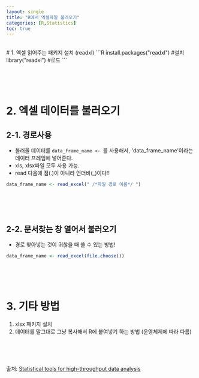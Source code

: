 ```yaml
---
layout: single
title: "R에서 엑셀파일 불러오기"
categories: [R,Statistics]
toc: true
---
```

<br>
# 1. 엑셀 읽어주는 패키지 설치 (readxl)
```R
install.packages("readxl")   #설치
library("readxl")   #로드
```

<br><br><br>



# 2. 엑셀 데이터를 불러오기 
## 2-1. 경로사용
- 불러올 데이터를 ```data_frame_name <- ```를 사용해서, 'data_frame_name'이라는 데이터 프레임에 넣어준다.
- xls, xlsx파일 모두 사용 가능.
- read 다음에 점(.)이 아니라 언더바(_)이다!!

```R
data_frame_name <- read_excel(" /*파일 경로 이름*/ ")  
``` 

<br><br><br>

## 2-2. 문서찾는 창 열어서 불러오기
- 경로 찾아넣는 것이 귀찮을 때 쓸 수 있는 방법!

```R
data_frame_name <- read_excel(file.choose()) 
```


<br><br><br>
# 3. 기타 방법
1. xlsx 패키지 설치
2. 데이터를 말그대로 그냥 복사해서 R에 붙여넣기 하는 방법 (운영체제에 따라 다름)

<br><br><br>

출처: [Statistical tools for high-throughput data analysis](http://www.sthda.com/english/wiki/reading-data-from-excel-files-xls-xlsx-into-r#on-mac-osx-system)



